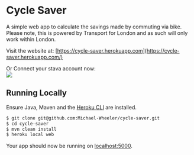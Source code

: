 # Cycle Saver


A simple web app to calculate the savings made by commuting via bike. Please note, this is powered by Transport for London and as such will only work within London.

Visit the website at: [https://cycle-saver.herokuapp.com](https://cycle-saver.herokuapp.com/)

Or Connect your stava account now:\
[![ ](https://s3-eu-west-1.amazonaws.com/horscatweb/LogInWithStrava.png)](https://www.strava.com/oauth/authorize?client_id=28817&response_type=code&redirect_uri=http://localhost:5000%2Fauth%2Fstrava&approval_prompt=force)

## Running Locally

Ensure Java, Maven and the [Heroku CLI](https://cli.heroku.com/) are installed.

```sh
$ git clone git@github.com:Michael-Wheeler/cycle-saver.git
$ cd cycle-saver
$ mvn clean install
$ heroku local web
```

Your app should now be running on [localhost:5000](http://localhost:5000/).